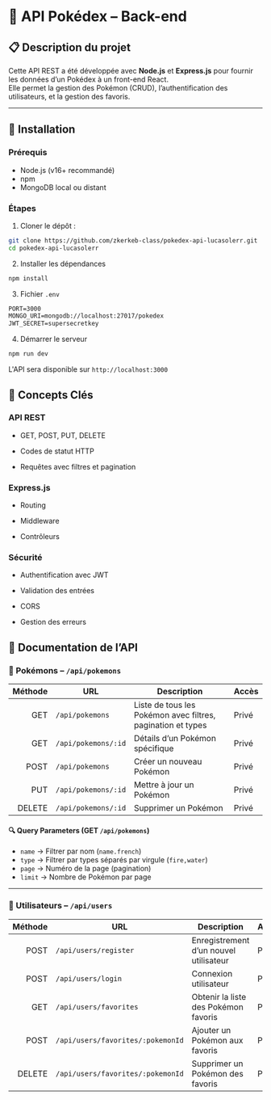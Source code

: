 # 🔧 API Pokédex – Back-end

## 📋 Description du projet

Cette API REST a été développée avec **Node.js** et **Express.js** pour fournir les données d’un Pokédex à un front-end React.  
Elle permet la gestion des Pokémon (CRUD), l’authentification des utilisateurs, et la gestion des favoris.

---

## 🚀 Installation

### Prérequis

- Node.js (v16+ recommandé)
- npm
- MongoDB local ou distant

### Étapes

1. Cloner le dépôt :

```bash
git clone https://github.com/zkerkeb-class/pokedex-api-lucasolerr.git
cd pokedex-api-lucasolerr
```

2. Installer les dépendances
```sh
npm install
```

3. Fichier `.env`

```txt
PORT=3000
MONGO_URI=mongodb://localhost:27017/pokedex
JWT_SECRET=supersecretkey
```

4. Démarrer le serveur

```sh
npm run dev
```

L'API sera disponible sur `http://localhost:3000`

## 🔐 Concepts Clés

### API REST

- GET, POST, PUT, DELETE

- Codes de statut HTTP

- Requêtes avec filtres et pagination

### Express.js

- Routing

- Middleware

- Contrôleurs

### Sécurité

- Authentification avec JWT

- Validation des entrées

- CORS

- Gestion des erreurs

## 📑 Documentation de l’API

### 📁 Pokémons – `/api/pokemons`

| Méthode | URL                      | Description                          | Accès  |
|--------:|--------------------------|--------------------------------------|--------|
| GET     | `/api/pokemons`          | Liste de tous les Pokémon avec filtres, pagination et types | Privé  |
| GET     | `/api/pokemons/:id`      | Détails d’un Pokémon spécifique      | Privé  |
| POST    | `/api/pokemons`          | Créer un nouveau Pokémon             | Privé  |
| PUT     | `/api/pokemons/:id`      | Mettre à jour un Pokémon             | Privé  |
| DELETE  | `/api/pokemons/:id`      | Supprimer un Pokémon                 | Privé  |

#### 🔍 Query Parameters (GET `/api/pokemons`)

- `name` → Filtrer par nom (`name.french`)
- `type` → Filtrer par types séparés par virgule (`fire,water`)
- `page` → Numéro de la page (pagination)
- `limit` → Nombre de Pokémon par page

---

### 👤 Utilisateurs – `/api/users`

| Méthode | URL                                      | Description                          | Accès  |
|--------:|------------------------------------------|--------------------------------------|--------|
| POST    | `/api/users/register`                    | Enregistrement d’un nouvel utilisateur | Public |
| POST    | `/api/users/login`                       | Connexion utilisateur                | Public |
| GET     | `/api/users/favorites`                   | Obtenir la liste des Pokémon favoris | Privé  |
| POST    | `/api/users/favorites/:pokemonId`        | Ajouter un Pokémon aux favoris       | Privé  |
| DELETE  | `/api/users/favorites/:pokemonId`        | Supprimer un Pokémon des favoris     | Privé  |
